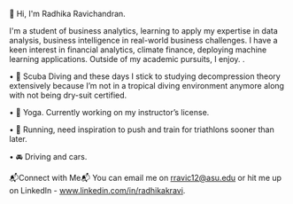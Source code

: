 👋 Hi, I'm Radhika Ravichandran. 

I'm a student of business analytics, learning to apply my expertise in data analysis, business intelligence in real-world business challenges. I have a keen interest in financial analytics, climate finance, deploying machine learning applications. Outside of my academic pursuits, I enjoy. . 

•	:ocean: Scuba Diving and these days I stick to studying decompression theory extensively because I’m not in a tropical diving environment anymore along with not being dry-suit certified. 

•	🤸 Yoga. Currently working on my instructor’s license. 

•	:runner: Running, need inspiration to push and train for triathlons sooner than later.

•	:oncoming_automobile: Driving and cars. 


📬Connect with Me📬
You can email me on rravic12@asu.edu or hit me up on LinkedIn - www.linkedin.com/in/radhikakravi.


